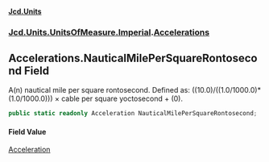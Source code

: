 #### [Jcd.Units](index.md 'index')
### [Jcd.Units.UnitsOfMeasure.Imperial](Jcd.Units.UnitsOfMeasure.Imperial.md 'Jcd.Units.UnitsOfMeasure.Imperial').[Accelerations](Accelerations.md 'Jcd.Units.UnitsOfMeasure.Imperial.Accelerations')

## Accelerations.NauticalMilePerSquareRontosecond Field

A(n) nautical mile per square rontosecond. Defined as: ((10.0)/((1.0/1000.0)*(1.0/1000.0))) × cable per square yoctosecond + (0).

```csharp
public static readonly Acceleration NauticalMilePerSquareRontosecond;
```

#### Field Value
[Acceleration](Acceleration.md 'Jcd.Units.UnitTypes.Acceleration')